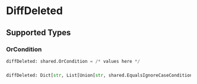 # DiffDeleted


## Supported Types

### OrCondition

```python
diffDeleted: shared.OrCondition = /* values here */
```

### 

```python
diffDeleted: Dict[str, List[Union[str, shared.EqualsIgnoreCaseCondition, shared.AnythingButCondition, shared.NumericCondition, shared.ExistsCondition, shared.PrefixCondition, shared.SuffixCondition]]] = /* values here */
```

